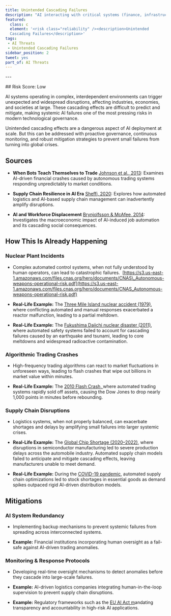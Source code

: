 ```yaml
---
title: Unintended Cascading Failures
description: "AI interacting with critical systems (finance, infrastructure, etc.) may trigger global-scale unintended consequences."
featured: 
  class: c
  element: '<risk class="reliability" /><description>Unintended 
  Cascading Failures</description>'
tags:
 - AI Threats
 - Unintended Cascading Failures
sidebar_position: 2
tweet: yes
part_of: AI Threats
---
```


<AIThreatIntro fm={frontMatter} />
---

## Risk Score: Low

AI systems operating in complex, interdependent environments can trigger unexpected and widespread disruptions, affecting industries, economies, and societies at large. These cascading effects are difficult to predict and mitigate, making systemic AI failures one of the most pressing risks in modern technological governance.

Unintended cascading effects are a dangerous aspect of AI deployment at scale.  But this can be addressed with proactive governance, continuous monitoring, and robust mitigation strategies to prevent small failures from turning into global crises.  

## Sources

- **When Bots Teach Themselves to Trade** [Johnson et al., 2013](https://www.nature.com/articles/s41599-019-0224-3): Examines AI-driven financial crashes caused by autonomous trading systems responding unpredictably to market conditions.

- **Supply Chain Resilience in AI Era** [Sheffi, 2020](https://doi.org/10.1080/00207543.2020.1813767): Explores how automated logistics and AI-based supply chain management can inadvertently amplify disruptions.

- **AI and Workforce Displacement** [Brynjolfsson & McAfee, 2014](https://doi.org/10.7551/mitpress/9780262029470.001.0001): Investigates the macroeconomic impact of AI-induced job automation and its cascading social consequences.

## How This Is Already Happening

### Nuclear Plant Incidents

- Complex automated control systems, when not fully understood by human operators, can lead to catastrophic failures.  [https://s3.us-east-1.amazonaws.com/files.cnas.org/hero/documents/CNAS\_Autonomous-weapons-operational-risk.pdf](https://s3.us-east-1.amazonaws.com/files.cnas.org/hero/documents/CNAS_Autonomous-weapons-operational-risk.pdf)

- **Real-Life Example:** The [Three Mile Island nuclear accident (1979)](https://www.nrc.gov/reading-rm/doc-collections/fact-sheets/3mile-isle.html), where conflicting automated and manual responses exacerbated a reactor malfunction, leading to a partial meltdown.

- **Real-Life Example:** The [Fukushima Daiichi nuclear disaster (2011)](https://www.iaea.org/newscenter/focus/fukushima), where automated safety systems failed to account for cascading failures caused by an earthquake and tsunami, leading to core meltdowns and widespread radioactive contamination.

### Algorithmic Trading Crashes

- High-frequency trading algorithms can react to market fluctuations in unforeseen ways, leading to flash crashes that wipe out billions in market value within minutes.

- **Real-Life Example:** The [2010 Flash Crash](https://www.sec.gov/news/studies/2010/marketevents-report.pdf)[, ](https://www.sec.gov/news/studies/2010/marketevents-report.pdf)where automated trading systems rapidly sold off assets, causing the Dow Jones to drop nearly 1,000 points in minutes before rebounding.

### Supply Chain Disruptions

- Logistics systems, when not properly balanced, can exacerbate shortages and delays by amplifying small failures into larger systemic crises.

- **Real-Life Example:** The [Global Chip Shortage (2020–2022)](https://www.weforum.org/agenda/2021/10/global-chip-shortage-supply-chain/), where disruptions in semiconductor manufacturing led to severe production delays across the automobile industry. Automated supply chain models failed to anticipate and mitigate cascading effects, leaving manufacturers unable to meet demand.

- **Real-Life Example:** During the [COVID-19 pandemic](https://doi.org/10.1038/s41599-021-00729-4), automated supply chain optimizations led to stock shortages in essential goods as demand spikes outpaced rigid AI-driven distribution models.

## Mitigations

### AI System Redundancy

- Implementing backup mechanisms to prevent systemic failures from spreading across interconnected systems.

- **Example:** Financial institutions incorporating human oversight as a fail-safe against AI-driven trading anomalies.

### Monitoring & Response Protocols

- Developing real-time oversight mechanisms to detect anomalies before they cascade into large-scale failures.

- **Example:** AI-driven logistics companies integrating human-in-the-loop supervision to prevent supply chain disruptions.

- **Example:** Regulatory frameworks such as the [EU AI Act](https://artificialintelligenceact.eu/)[ m](https://artificialintelligenceact.eu/)andating transparency and accountability in high-risk AI applications.
